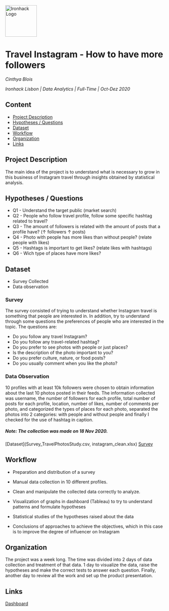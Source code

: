 <img src="https://bit.ly/2VnXWr2" alt="Ironhack Logo" width="100"/>

# Travel Instagram - How to have more followers
*Cinthya Blois*

*Ironhack Lisbon | Data Analytics | Full-Time | Oct-Dez 2020*

## Content
- [Project Description](#project-description)
- [Hypotheses / Questions](#hypotheses-/-questions)
- [Dataset](#dataset)
- [Workflow](#workflow)
- [Organization](#organization)
- [Links](#links)

<a name="project-description"></a>

## Project Description
The main idea of the project is to understand what is necessary to grow in this business of Instagram travel through insights obtained by statistical analysis.

<a name="hypotheses-/-questions"></a>

## Hypotheses / Questions
- Q1 - Understand the target public (market search)
- Q2 - People who follow travel profile, follow some specific hashtag related to travel?
- Q3 - The amount of followers is related with the amount of posts that a profile have? ($\uparrow$ followers $\uparrow$ posts)
- Q4 - Photo with people has more likes than without people? (relate people with likes)
- Q5 - Hashtags is important to get likes? (relate likes with hashtags)
- Q6 - Wich type of places have more likes?

<a name="dataset"></a>

## Dataset
- Survey Collected
- Data observation

### Survey

The survey consisted of trying to understand whether Instagram travel is something that people are interested in. In addition, try to understand through some questions the preferences of people who are interested in the topic. The questions are:

* Do you follow any travel Instagram?
* Do you follow any travel-related hashtag?
* Do you prefer to see photos with people or just places?
* Is the description of the photo important to you?
* Do you prefer culture, nature, or food posts?
* Do you usually comment when you like the photo?

### Data Observation

10 profiles with at least 10k followers were chosen to obtain information about the last 10 photos posted in their feeds. 
The information collected was username, the number of followers for each profile, total number of posts for each profile, location, number of likes, number of comments per photo, and categorized the types of places for each photo, separated the photos into 2 categories: with people and without people and finally I checked for the use of hashtag in caption.

##### Note: The collection was made on 18 Nov 2020.

[Dataset](Survey_TravelPhotosStudy.csv, instagram_clean.xlsx)
[Survey](https://docs.google.com/forms/d/e/1FAIpQLSf-oAPTcEn4HxK6SACGG5kJ6eNS8n1AFFHIUhmN05x3S1DCtg/viewform?usp=sf_link)

<a name="workflow"></a>

## Workflow
* Preparation and distribution of a survey

* Manual data collection in 10 different profiles.

* Clean and manipulate the collected data correctly to analyze.

* Visualization of graphs in dashboard (Tableau) to try to understand patterns and formulate hypotheses

* Statistical studies of the hypotheses raised about the data

* Conclusions of approaches to achieve the objectives, which in this case is to improve the degree of influencer on Instagram

<a name="organization"></a>

## Organization
The project was a week long. The time was divided into 2 days of data collection and treatment of that data. 1 day to visualize the data, raise the hypotheses and make the correct tests to answer each question. Finally, another day to review all the work and set up the product presentation.

<a name="links"></a>

## Links

[Dashboard](https://public.tableau.com/profile/cinthya.langue.blois#!/vizhome/Instagram_Profile_Statistics/slide1)
